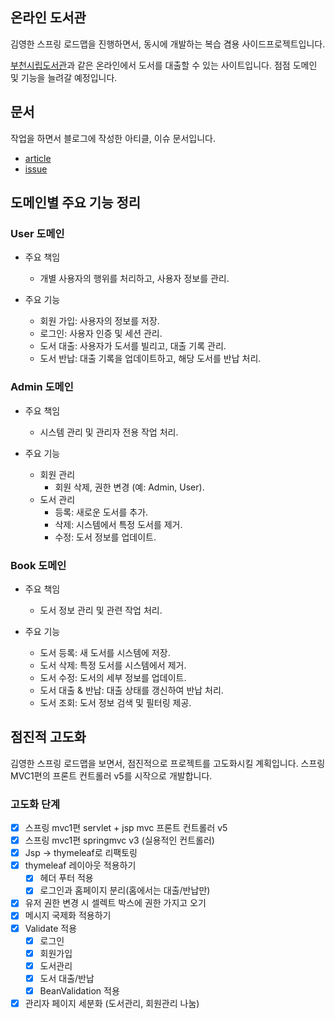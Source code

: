 ## 온라인 도서관

김영한 스프링 로드맵을 진행하면서, 동시에 개발하는 복습 겸용 사이드프로젝트입니다.

[부천시립도서관](https://www.bcl.go.kr/)과 같은 온라인에서 도서를 대출할 수 있는 사이트입니다.
점점 도메인 및 기능을 늘려갈 예정입니다.

## 문서

작업을 하면서 블로그에 작성한 아티클, 이슈 문서입니다.

- [article](https://devcj.kr/category/projects/web-library/web-library-articles/)
- [issue](https://devcj.kr/category/projects/web-library/web-library-issues/)


## 도메인별 주요 기능 정리

### User 도메인

- 주요 책임
  - 개별 사용자의 행위를 처리하고, 사용자 정보를 관리.

- 주요 기능
  - 회원 가입: 사용자의 정보를 저장.
  - 로그인: 사용자 인증 및 세션 관리.
  - 도서 대출: 사용자가 도서를 빌리고, 대출 기록 관리.
  - 도서 반납: 대출 기록을 업데이트하고, 해당 도서를 반납 처리.

### Admin 도메인

- 주요 책임 
  - 시스템 관리 및 관리자 전용 작업 처리.

- 주요 기능
  - 회원 관리
    - 회원 삭제, 권한 변경 (예: Admin, User).
  - 도서 관리
    - 등록: 새로운 도서를 추가.
    - 삭제: 시스템에서 특정 도서를 제거.
    - 수정: 도서 정보를 업데이트.
   
### Book 도메인

- 주요 책임
  - 도서 정보 관리 및 관련 작업 처리.

- 주요 기능
  - 도서 등록: 새 도서를 시스템에 저장.
  - 도서 삭제: 특정 도서를 시스템에서 제거.
  - 도서 수정: 도서의 세부 정보를 업데이트.
  - 도서 대출 & 반납: 대출 상태를 갱신하여 반납 처리.
  - 도서 조회: 도서 정보 검색 및 필터링 제공.


## 점진적 고도화

김영한 스프링 로드맵을 보면서, 점진적으로 프로젝트를 고도화시킬 계획입니다. 스프링 MVC1편의 프론트 컨트롤러 v5를 시작으로 개발합니다.

### 고도화 단계

- [x] 스프링 mvc1편 servlet + jsp mvc 프론트 컨트롤러 v5
- [x] 스프링 mvc1편 springmvc v3 (실용적인 컨트롤러)
- [x] Jsp -> thymeleaf로 리팩토링
- [x] thymeleaf 레이아웃 적용하기
  - [x] 헤더 푸터 적용
  - [x] 로그인과 홈페이지 분리(홈에서는 대출/반납만)
- [x] 유저 권한 변경 시 셀렉트 박스에 권한 가지고 오기
- [x] 메시지 국제화 적용하기
- [x] Validate 적용
  - [x] 로그인
  - [x] 회원가입
  - [x] 도서관리
  - [x] 도서 대출/반납
  - [x] BeanValidation 적용
- [x] 관리자 페이지 세분화 (도서관리, 회원관리 나눔)
